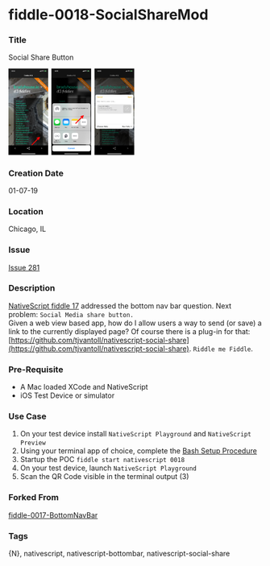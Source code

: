 fiddle-0018-SocialShareMod
======

### Title

Social Share Button


<img alt="iOS" src="bottomnavbar/screenshots/screenshot-ios.png" width="250">


### Creation Date

01-07-19


### Location

Chicago, IL


### Issue

[Issue 281](https://github.com/bradyhouse/house/issues/281)


### Description

[NativeScript fiddle 17](https://github.com/bradyhouse/house/tree/master/fiddles/nativeScript/fiddle-0017-BottomNavBar) addressed the bottom nav bar question.  Next problem:  `Social Media share button.`  
Given a web view based app, how do I allow users a way to send (or save) a link to the 
currently displayed page?  Of course there is a plug-in for that: [https://github.com/tjvantoll/nativescript-social-share](https://github.com/tjvantoll/nativescript-social-share). `Riddle me Fiddle`. 


### Pre-Requisite

*   A Mac loaded XCode and NativeScript
*   iOS Test Device or simulator


### Use Case

1.  On your test device install `NativeScript Playground` and `NativeScript Preview`
2.  Using your terminal app of choice, complete the [Bash Setup Procedure](https://github.com/bradyhouse/house/wiki/Setup-(Mac-OS))
3.  Startup the POC `fiddle start nativescript 0018`
4.  On your test device, launch `NativeScript Playground`
5.  Scan the QR Code visible in the terminal output (3)


### Forked From

[fiddle-0017-BottomNavBar](../fiddle-0017-BottomNavBar)


### Tags

{N}, nativescript, nativescript-bottombar, nativescript-social-share


